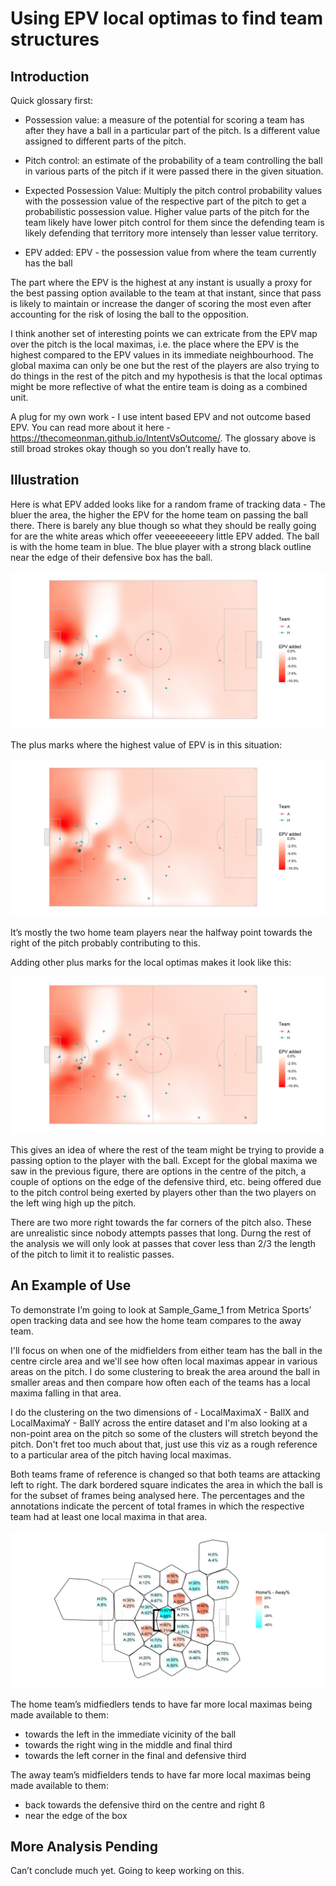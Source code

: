 # Using EPV local optimas to find team structures

## Introduction

Quick glossary first:

-   Possession value: a measure of the potential for scoring a team has
    after they have a ball in a particular part of the pitch. Is a
    different value assigned to different parts of the pitch.

-   Pitch control: an estimate of the probability of a team controlling
    the ball in various parts of the pitch if it were passed there in
    the given situation.

-   Expected Possession Value: Multiply the pitch control probability
    values with the possession value of the respective part of the pitch
    to get a probabilistic possession value. Higher value parts of the
    pitch for the team likely have lower pitch control for them since
    the defending team is likely defending that territory more intensely
    than lesser value territory.

-   EPV added: EPV - the possession value from where the team currently
    has the ball

The part where the EPV is the highest at any instant is usually a proxy
for the best passing option available to the team at that instant, since
that pass is likely to maintain or increase the danger of scoring the
most even after accounting for the risk of losing the ball to the
opposition.

I think another set of interesting points we can extricate from the EPV
map over the pitch is the local maximas, i.e. the place where the EPV is
the highest compared to the EPV values in its immediate neighbourhood.
The global maxima can only be one but the rest of the players are also
trying to do things in the rest of the pitch and my hypothesis is that
the local optimas might be more reflective of what the entire team is
doing as a combined unit.

A plug for my own work - I use intent based EPV and not outcome based
EPV. You can read more about it here -
<https://thecomeonman.github.io/IntentVsOutcome/>. The glossary above is
still broad strokes okay though so you don’t really have to.

## Illustration

Here is what EPV added looks like for a random frame of tracking data -
The bluer the area, the higher the EPV for the home team on passing the
ball there. There is barely any blue though so what they should be
really going for are the white areas which offer veeeeeeeeery little EPV
added. The ball is with the home team in blue. The blue player with a
strong black outline near the edge of their defensive box has the ball.

![](README_files/figure-markdown_strict/Demonstration-1.png)

The plus marks where the highest value of EPV is in this situation:

![](README_files/figure-markdown_strict/DemonstrationMaxima-1.png)

It’s mostly the two home team players near the halfway point towards the
right of the pitch probably contributing to this.

Adding other plus marks for the local optimas makes it look like this:

![](README_files/figure-markdown_strict/DemonstrationLocalMaxima-1.png)

This gives an idea of where the rest of the team might be trying to
provide a passing option to the player with the ball. Except for the
global maxima we saw in the previous figure, there are options in the
centre of the pitch, a couple of options on the edge of the defensive
third, etc. being offered due to the pitch control being exerted by
players other than the two players on the left wing high up the pitch.

There are two more right towards the far corners of the pitch also.
These are unrealistic since nobody attempts passes that long. Durng the
rest of the analysis we will only look at passes that cover less than
2/3 the length of the pitch to limit it to realistic passes.

## An Example of Use

To demonstrate I’m going to look at Sample\_Game\_1 from Metrica Sports’
open tracking data and see how the home team compares to the away team.

I'll focus on when one of the midfielders from either team has the ball in the centre circle area and we'll see how often local maximas appear in various areas on the pitch. I do some clustering to break the area around the ball in smaller areas and then compare how often each of the teams has a local maxima falling in that area.

I do the clustering on the two dimensions of - LocalMaximaX - BallX and LocalMaximaY - BallY across the entire dataset and I'm also looking at a non-point area on the pitch so some of the clusters will stretch beyond the pitch. Don't fret too much about that, just use this viz as a rough reference to a particular area of the pitch having local maximas.

Both teams frame of reference is changed so that both teams are attacking left to right. The dark bordered square indicates the area in which the ball is for the subset of frames being analysed here. The percentages and the annotations indicate the percent of total frames in which the respective team had at least one local maxima in that area.

![](README_files/figure-markdown_strict/ClusteringViz-1.png)

The home team’s midfiedlers tends to have far more local maximas being
made available to them: 
- towards the left in the immediate vicinity of
the ball 
- towards the right wing in the middle and final third 
- towards the left corner in the final and defensive third

The away team’s midfielders tends to have far more local maximas being
made available to them: 
- back towards the defensive third on the centre
and right ß
- near the edge of the box

## More Analysis Pending

Can’t conclude much yet. Going to keep working on this.
